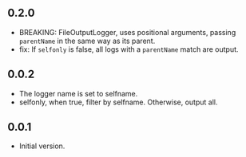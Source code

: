 ## 0.2.0

- BREAKING: FileOutputLogger, uses positional arguments, passing `parentName` in the same way as its parent.
- fix:  If `selfonly` is false, all logs with a `parentName` match are output.

## 0.0.2

- The logger name is set to selfname.
- selfonly, when true, filter by selfname. Otherwise, output all.

## 0.0.1

- Initial version.

